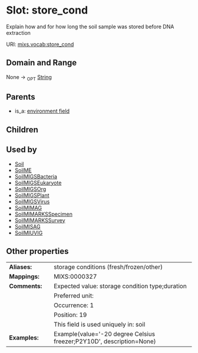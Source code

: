 
# Slot: store_cond


Explain how and for how long the soil sample was stored before DNA extraction

URI: [mixs.vocab:store_cond](https://w3id.org/mixs/vocab/store_cond)


## Domain and Range

None ->  <sub>OPT</sub> [String](types/String.md)

## Parents

 *  is_a: [environment field](environment_field.md)

## Children


## Used by

 * [Soil](Soil.md)
 * [SoilME](SoilME.md)
 * [SoilMIGSBacteria](SoilMIGSBacteria.md)
 * [SoilMIGSEukaryote](SoilMIGSEukaryote.md)
 * [SoilMIGSOrg](SoilMIGSOrg.md)
 * [SoilMIGSPlant](SoilMIGSPlant.md)
 * [SoilMIGSVirus](SoilMIGSVirus.md)
 * [SoilMIMAG](SoilMIMAG.md)
 * [SoilMIMARKSSpecimen](SoilMIMARKSSpecimen.md)
 * [SoilMIMARKSSurvey](SoilMIMARKSSurvey.md)
 * [SoilMISAG](SoilMISAG.md)
 * [SoilMIUVIG](SoilMIUVIG.md)

## Other properties

|  |  |  |
| --- | --- | --- |
| **Aliases:** | | storage conditions (fresh/frozen/other) |
| **Mappings:** | | MIXS:0000327 |
| **Comments:** | | Expected value: storage condition type;duration |
|  | | Preferred unit:  |
|  | | Occurrence: 1 |
|  | | Position: 19 |
|  | | This field is used uniquely in: soil |
| **Examples:** | | Example(value='-20 degree Celsius freezer;P2Y10D', description=None) |

